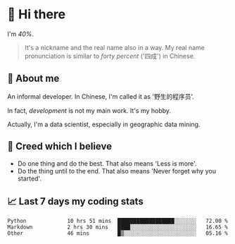 # 👋 Hi there

I'm *40%*.

> It's a nickname and the real name also in a way.
> My real name pronunciation is similar to *forty percent* ('四成') in Chinese.

## :speech_balloon: About me

An informal developer. In Chinese, I'm called it as '野生的程序员'.

In fact, _development_ is not my main work. It's my hobby.

Actually, I'm a data scientist, especially in geographic data mining.

## :see_no_evil: Creed which I believe

- Do one thing and do the best. That also means 'Less is more'.
- Do the thing until to the end. That also means 'Never forget why you started'.

## :chart_with_upwards_trend: Last 7 days my coding stats

<!--START_SECTION:waka-->

```text
Python             10 hrs 51 mins  ██████████████████░░░░░░░   72.00 %
Markdown           2 hrs 30 mins   ████░░░░░░░░░░░░░░░░░░░░░   16.65 %
Other              46 mins         █▒░░░░░░░░░░░░░░░░░░░░░░░   05.16 %
```

<!--END_SECTION:waka-->
